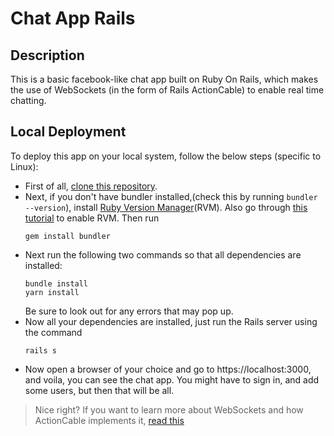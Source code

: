 # Chat App Rails
## Description
This is a basic facebook-like chat app built on Ruby On Rails, which makes the use of WebSockets (in the form of Rails ActionCable) 
to enable real time chatting. 
## Local Deployment 
To deploy this app on your local system, follow the below steps (specific to Linux): 
* First of all, [clone this repository](https://docs.github.com/en/github/creating-cloning-and-archiving-repositories/cloning-a-repository). 
* Next, if you don't have bundler installed,(check this by running 
    ```bundler --version```), 
  install [Ruby Version Manager](https://help.dreamhost.com/hc/en-us/articles/217185247-Ruby-Version-Manager-RVM-)(RVM). Also go through [this 
  tutorial](https://help.dreamhost.com/hc/en-us/articles/217185437-How-to-enable-RVM) to enable RVM. Then run 
  ``` 
  gem install bundler
  ```
* Next run the following two commands so that all dependencies are installed: 
  ``` 
  bundle install 
  yarn install 
  ``` 
  Be sure to look out for any errors that may pop up. 
* Now all your dependencies are installed, just run the Rails server using the command 
  ```
  rails s
  ``` 
* Now open a browser of your choice and go to https://localhost:3000, and voila, you can see the chat app. You might have to sign in, and add some users, but then that will be all. 
> Nice right? If you want to learn more about WebSockets and how ActionCable implements it, [read this](https://guides.rubyonrails.org/action_cable_overview.html#what-is-action-cable-questionmark) 
